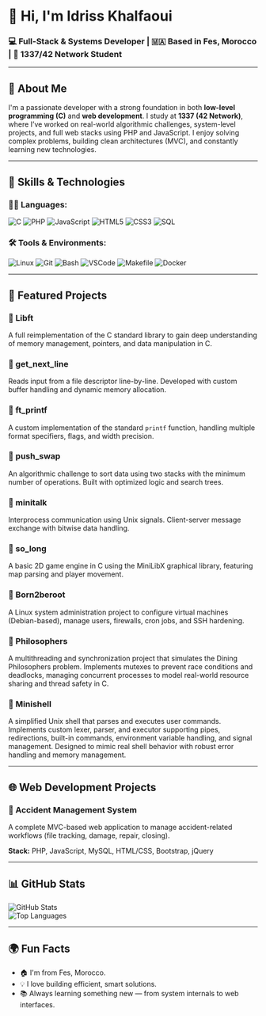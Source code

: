 # 👋 Hi, I'm Idriss Khalfaoui  
### 💻 Full-Stack & Systems Developer | 🇲🇦 Based in Fes, Morocco | 🧠 1337/42 Network Student

---

## 🧠 About Me

I'm a passionate developer with a strong foundation in both **low-level programming (C)** and **web development**. I study at **1337 (42 Network)**, where I’ve worked on real-world algorithmic challenges, system-level projects, and full web stacks using PHP and JavaScript. I enjoy solving complex problems, building clean architectures (MVC), and constantly learning new technologies.

---

## 🚀 Skills & Technologies

### 👨‍💻 Languages:
![C](https://img.shields.io/badge/C-00599C?style=flat-square&logo=c&logoColor=white)
![PHP](https://img.shields.io/badge/PHP-777BB4?style=flat-square&logo=php&logoColor=white)
![JavaScript](https://img.shields.io/badge/JavaScript-F7DF1E?style=flat-square&logo=javascript&logoColor=black)
![HTML5](https://img.shields.io/badge/HTML5-E34F26?style=flat-square&logo=html5&logoColor=white)
![CSS3](https://img.shields.io/badge/CSS3-1572B6?style=flat-square&logo=css3&logoColor=white)
![SQL](https://img.shields.io/badge/MySQL-4479A1?style=flat-square&logo=mysql&logoColor=white)

### 🛠️ Tools & Environments:
![Linux](https://img.shields.io/badge/Linux-FCC624?style=flat-square&logo=linux&logoColor=black)
![Git](https://img.shields.io/badge/Git-F05032?style=flat-square&logo=git&logoColor=white)
![Bash](https://img.shields.io/badge/Bash-4EAA25?style=flat-square&logo=gnu-bash&logoColor=white)
![VSCode](https://img.shields.io/badge/VSCode-007ACC?style=flat-square&logo=visual-studio-code&logoColor=white)
![Makefile](https://img.shields.io/badge/Makefile-000000?style=flat-square&logo=make&logoColor=white)
![Docker](https://img.shields.io/badge/Docker-2496ED?style=flat-square&logo=docker&logoColor=white)

---

## 📂 Featured Projects

### 🔹 Libft  
A full reimplementation of the C standard library to gain deep understanding of memory management, pointers, and data manipulation in C.

### 🔹 get_next_line  
Reads input from a file descriptor line-by-line. Developed with custom buffer handling and dynamic memory allocation.

### 🔹 ft_printf  
A custom implementation of the standard `printf` function, handling multiple format specifiers, flags, and width precision.

### 🔹 push_swap  
An algorithmic challenge to sort data using two stacks with the minimum number of operations. Built with optimized logic and search trees.

### 🔹 minitalk  
Interprocess communication using Unix signals. Client-server message exchange with bitwise data handling.

### 🔹 so_long  
A basic 2D game engine in C using the MiniLibX graphical library, featuring map parsing and player movement.

### 🔹 Born2beroot  
A Linux system administration project to configure virtual machines (Debian-based), manage users, firewalls, cron jobs, and SSH hardening.

### 🔹 Philosophers
A multithreading and synchronization project that simulates the Dining Philosophers problem. Implements mutexes to prevent race conditions and deadlocks, managing concurrent processes to model real-world resource sharing and thread safety in C.

### 🔹 Minishell
A simplified Unix shell that parses and executes user commands. Implements custom lexer, parser, and executor supporting pipes, redirections, built-in commands, environment variable handling, and signal management. Designed to mimic real shell behavior with robust error handling and memory management.



---

## 🌐 Web Development Projects

### 🔸 Accident Management System  
A complete MVC-based web application to manage accident-related workflows (file tracking, damage, repair, closing).

**Stack:** PHP, JavaScript, MySQL, HTML/CSS, Bootstrap, jQuery

---

## 📊 GitHub Stats

![GitHub Stats](https://github-readme-stats.vercel.app/api?username=KhalfaouiDriss&show_icons=true&theme=radical)  
![Top Languages](https://github-readme-stats.vercel.app/api/top-langs/?username=KhalfaouiDriss&layout=compact&theme=radical)

---

## 🌍 Fun Facts

- 🏠 I'm from Fes, Morocco.  
- 💡 I love building efficient, smart solutions.  
- 📚 Always learning something new — from system internals to web interfaces.
